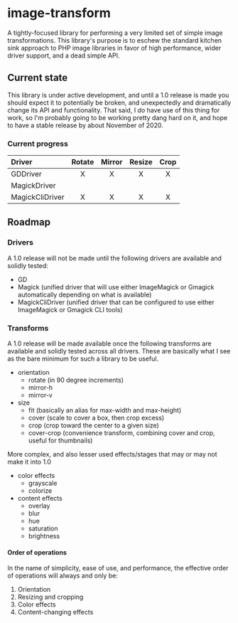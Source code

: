 # image-transform

A tightly-focused library for performing a very limited set of simple image transformations. This library's purpose is to eschew the standard kitchen sink approach to PHP image libraries in favor of high performance, wider driver support, and a dead simple API.

## Current state

This library is under active development, and until a 1.0 release is made you should expect it to potentially be broken, and unexpectedly and dramatically change its API and functionality. That said, I *do* have use of this thing for work, so I'm probably going to be working pretty dang hard on it, and hope to have a stable release by about November of 2020.

### Current progress

| Driver          | Rotate | Mirror | Resize | Crop  |
| :-------------- | :----: | :----: | :----: | :---: |
| GDDriver        | X      | X      | X      | X     |
| MagickDriver    |        |        |        |       |
| MagickCliDriver | X      | X      | X      | X     |

## Roadmap

### Drivers

A 1.0 release will not be made until the following drivers are available and solidly tested:

* GD
* Magick (unified driver that will use either ImageMagick or Gmagick automatically depending on what is available)
* MagickCliDriver (unified driver that can be configured to use either ImageMagick or Gmagick CLI tools)

### Transforms

A 1.0 release will be made available once the following transforms are available and solidly tested across all drivers. These are basically what I see as the bare minimum for such a library to be useful.

* orientation
  * rotate (in 90 degree increments)
  * mirror-h
  * mirror-v
* size
  * fit (basically an alias for max-width and max-height)
  * cover (scale to cover a box, then crop excess)
  * crop (crop toward the center to a given size)
  * cover-crop (convenience transform, combining cover and crop, useful for thumbnails)

More complex, and also lesser used effects/stages that may or may not make it into 1.0

* color effects
  * grayscale
  * colorize
* content effects
  * overlay
  * blur
  * hue
  * saturation
  * brightness

#### Order of operations

In the name of simplicity, ease of use, and performance, the effective order of operations will always and only be:

1. Orientation
2. Resizing and cropping
3. Color effects
4. Content-changing effects
